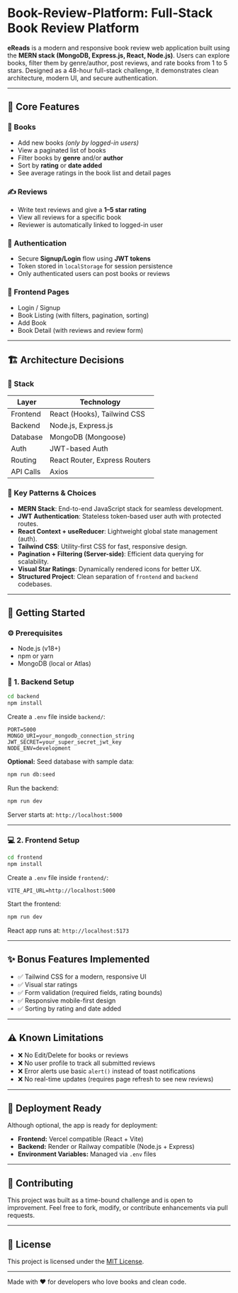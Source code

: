 # Book-Review-Platform: Full-Stack Book Review Platform #

**eReads** is a modern and responsive book review web application built using the **MERN stack (MongoDB, Express.js, React, Node.js)**. Users can explore books, filter them by genre/author, post reviews, and rate books from 1 to 5 stars. Designed as a 48-hour full-stack challenge, it demonstrates clean architecture, modern UI, and secure authentication.

---

## 🎯 Core Features

### 📘 Books

* Add new books *(only by logged-in users)*
* View a paginated list of books
* Filter books by **genre** and/or **author**
* Sort by **rating** or **date added**
* See average ratings in the book list and detail pages

### ✍️ Reviews

* Write text reviews and give a **1–5 star rating**
* View all reviews for a specific book
* Reviewer is automatically linked to logged-in user

### 🔐 Authentication

* Secure **Signup/Login** flow using **JWT tokens**
* Token stored in `localStorage` for session persistence
* Only authenticated users can post books or reviews

### 🎨 Frontend Pages

* Login / Signup
* Book Listing (with filters, pagination, sorting)
* Add Book
* Book Detail (with reviews and review form)

---

## 🏗️ Architecture Decisions

### 🔧 Stack

| Layer     | Technology                    |
| --------- | ----------------------------- |
| Frontend  | React (Hooks), Tailwind CSS   |
| Backend   | Node.js, Express.js           |
| Database  | MongoDB (Mongoose)            |
| Auth      | JWT-based Auth                |
| Routing   | React Router, Express Routers |
| API Calls | Axios                         |

### 🔑 Key Patterns & Choices

* **MERN Stack**: End-to-end JavaScript stack for seamless development.
* **JWT Authentication**: Stateless token-based user auth with protected routes.
* **React Context + useReducer**: Lightweight global state management (auth).
* **Tailwind CSS**: Utility-first CSS for fast, responsive design.
* **Pagination + Filtering (Server-side)**: Efficient data querying for scalability.
* **Visual Star Ratings**: Dynamically rendered icons for better UX.
* **Structured Project**: Clean separation of `frontend` and `backend` codebases.

---

## 🚀 Getting Started

### ⚙️ Prerequisites

* Node.js (v18+)
* npm or yarn
* MongoDB (local or Atlas)

### 📂 1. Backend Setup

```bash
cd backend
npm install
```

Create a `.env` file inside `backend/`:

```env
PORT=5000
MONGO_URI=your_mongodb_connection_string
JWT_SECRET=your_super_secret_jwt_key
NODE_ENV=development
```

**Optional:** Seed database with sample data:

```bash
npm run db:seed
```

Run the backend:

```bash
npm run dev
```

Server starts at: `http://localhost:5000`

---

### 💻 2. Frontend Setup

```bash
cd frontend
npm install
```

Create a `.env` file inside `frontend/`:

```env
VITE_API_URL=http://localhost:5000
```

Start the frontend:

```bash
npm run dev
```

React app runs at: `http://localhost:5173`

---

## ✨ Bonus Features Implemented

* ✅ Tailwind CSS for a modern, responsive UI
* ✅ Visual star ratings
* ✅ Form validation (required fields, rating bounds)
* ✅ Responsive mobile-first design
* ✅ Sorting by rating and date added

---

## ⚠️ Known Limitations

* ❌ No Edit/Delete for books or reviews
* ❌ No user profile to track all submitted reviews
* ❌ Error alerts use basic `alert()` instead of toast notifications
* ❌ No real-time updates (requires page refresh to see new reviews)

---

## 🚀 Deployment Ready

Although optional, the app is ready for deployment:

* **Frontend:** Vercel compatible (React + Vite)
* **Backend:** Render or Railway compatible (Node.js + Express)
* **Environment Variables:** Managed via `.env` files

---

## 🤝 Contributing

This project was built as a time-bound challenge and is open to improvement. Feel free to fork, modify, or contribute enhancements via pull requests.

---

## 📄 License

This project is licensed under the [MIT License](LICENSE).

---

Made with ❤️ for developers who love books and clean code.

